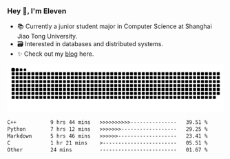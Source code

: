 ### Hey 👋, I'm Eleven

- 📚 Currently a junior student major in Computer Science at Shanghai Jiao Tong University.
- 🗃️ Interested in databases and distributed systems.
- ✨ Check out my [blog](https://blog.eleven.wiki) here.

![github contribution grid snake animation](https://raw.githubusercontent.com/El-even-11/El-even-11/output/github-contribution-grid-snake.svg)

<!--START_SECTION:waka-->

```text
C++           9 hrs 44 mins   >>>>>>>>>>---------------   39.51 %
Python        7 hrs 12 mins   >>>>>>>------------------   29.25 %
Markdown      5 hrs 46 mins   >>>>>>-------------------   23.41 %
C             1 hr 21 mins    >------------------------   05.51 %
Other         24 mins         -------------------------   01.67 %
```

<!--END_SECTION:waka-->

